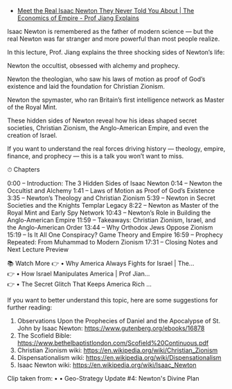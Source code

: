 
- [Meet the Real Isaac Newton They Never Told You About | The Economics of Empire - Prof Jiang Explains](https://www.youtube.com/watch?v=KVHeSvAeiTU)


Isaac Newton is remembered as the father of modern science — but the real Newton was far stranger and more powerful than most people realize.

In this lecture, Prof. Jiang explains the three shocking sides of Newton’s life:

Newton the occultist, obsessed with alchemy and prophecy.

Newton the theologian, who saw his laws of motion as proof of God’s existence and laid the foundation for Christian Zionism.

Newton the spymaster, who ran Britain’s first intelligence network as Master of the Royal Mint.

These hidden sides of Newton reveal how his ideas shaped secret societies, Christian Zionism, the Anglo-American Empire, and even the creation of Israel.

If you want to understand the real forces driving history — theology, empire, finance, and prophecy — this is a talk you won’t want to miss.

⏱ Chapters

0:00 – Introduction: The 3 Hidden Sides of Isaac Newton
0:14 – Newton the Occultist and Alchemy
1:41 – Laws of Motion as Proof of God’s Existence
3:35 – Newton’s Theology and Christian Zionism
5:39 – Newton in Secret Societies and the Knights Templar Legacy
8:22 – Newton as Master of the Royal Mint and Early Spy Network
10:43 – Newton’s Role in Building the Anglo-American Empire
11:59 – Takeaways: Christian Zionism, Israel, and the Anglo-American Order
13:44 – Why Orthodox Jews Oppose Zionism
15:19 – Is It All One Conspiracy? Game Theory and Empire
16:59 – Prophecy Repeated: From Muhammad to Modern Zionism
17:31 – Closing Notes and Next Lecture Preview

📚 Watch More
👉   • Why America Always Fights for Israel | The...  
👉   • How Israel Manipulates America | Prof Jian...  
👉   • The Secret Glitch That Keeps America Rich ...  

If you want to better understand this topic, here are some suggestions for further reading:
1.  Observations Upon the Prophecies of Daniel and the Apocalypse of St. John by Isaac Newton:  https://www.gutenberg.org/ebooks/16878
2.  The Scofield Bible:  https://www.bethelbaptistlondon.com/Scofield%20Continuous.pdf
3.  Christian Zionism wiki:  https://en.wikipedia.org/wiki/Christian_Zionism
4.  Dispensationalism wiki:  https://en.wikipedia.org/wiki/Dispensationalism
5.  Isaac Newton wiki:  https://en.wikipedia.org/wiki/Isaac_Newton



Clip taken from: 
   •    • Geo-Strategy Update #4:  Newton's Divine Plan  